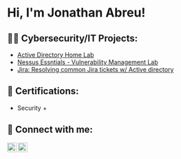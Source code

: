 <h1>Hi, I'm Jonathan Abreu! </hi>

<h2>👨‍💻 Cybersecurity/IT Projects:</h2>

  - [Active Directory Home Lab](https://www.youtube.com/watch?v=jDYvmmh9UJE&list=PL6vKENtKps4TZoK3pMVDcvhQKgdnaP-gr)
  - [Nessus Essntials - Vulnerability Management Lab](https://www.youtube.com/watch?v=owWJUp2RUI0)
  - [Jira: Resolving common Jira tickets w/ Active directory]([https://www.youtube.com/watch?v=owWJUp2RUI0](https://youtu.be/D2qblvulZME))

<h2> 📄 Certifications: </h2>

  - Security +

<h2> 🤳 Connect with me:</h2>

[<img align="left" alt="Jonathan Abreu | YouTube" width="22px" src="https://cdn.jsdelivr.net/npm/simple-icons@v3/icons/youtube.svg" />][youtube]
[<img align="left" alt="jabreucyber | LinkedIn" width="22px" src="https://cdn.jsdelivr.net/npm/simple-icons@v3/icons/linkedin.svg" />][linkedin]

[youtube]:https://www.youtube.com/@jonathanabreu502
[linkedin]:https://www.linkedin.com/in/jabreucyber/
